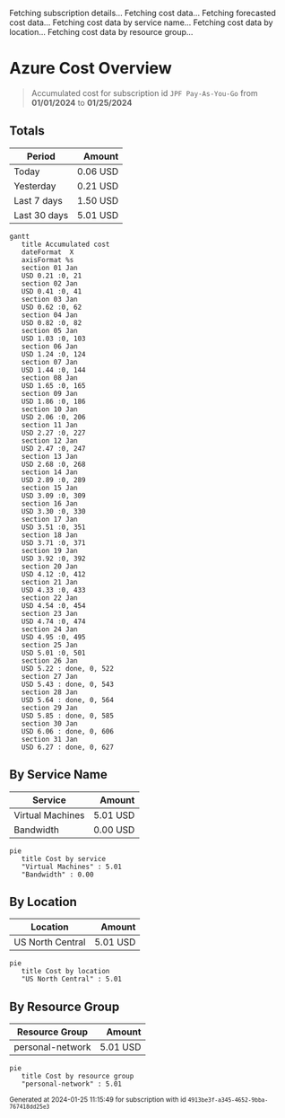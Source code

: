 Fetching subscription details...
Fetching cost data...
Fetching forecasted cost data...
Fetching cost data by service name...
Fetching cost data by location...
Fetching cost data by resource group...
# Azure Cost Overview

> Accumulated cost for subscription id `JPF Pay-As-You-Go` from **01/01/2024** to **01/25/2024**

## Totals

|Period|Amount|
|---|---:|
|Today|0.06 USD|
|Yesterday|0.21 USD|
|Last 7 days|1.50 USD|
|Last 30 days|5.01 USD|

```mermaid
gantt
   title Accumulated cost
   dateFormat  X
   axisFormat %s
   section 01 Jan
   USD 0.21 :0, 21
   section 02 Jan
   USD 0.41 :0, 41
   section 03 Jan
   USD 0.62 :0, 62
   section 04 Jan
   USD 0.82 :0, 82
   section 05 Jan
   USD 1.03 :0, 103
   section 06 Jan
   USD 1.24 :0, 124
   section 07 Jan
   USD 1.44 :0, 144
   section 08 Jan
   USD 1.65 :0, 165
   section 09 Jan
   USD 1.86 :0, 186
   section 10 Jan
   USD 2.06 :0, 206
   section 11 Jan
   USD 2.27 :0, 227
   section 12 Jan
   USD 2.47 :0, 247
   section 13 Jan
   USD 2.68 :0, 268
   section 14 Jan
   USD 2.89 :0, 289
   section 15 Jan
   USD 3.09 :0, 309
   section 16 Jan
   USD 3.30 :0, 330
   section 17 Jan
   USD 3.51 :0, 351
   section 18 Jan
   USD 3.71 :0, 371
   section 19 Jan
   USD 3.92 :0, 392
   section 20 Jan
   USD 4.12 :0, 412
   section 21 Jan
   USD 4.33 :0, 433
   section 22 Jan
   USD 4.54 :0, 454
   section 23 Jan
   USD 4.74 :0, 474
   section 24 Jan
   USD 4.95 :0, 495
   section 25 Jan
   USD 5.01 :0, 501
   section 26 Jan
   USD 5.22 : done, 0, 522
   section 27 Jan
   USD 5.43 : done, 0, 543
   section 28 Jan
   USD 5.64 : done, 0, 564
   section 29 Jan
   USD 5.85 : done, 0, 585
   section 30 Jan
   USD 6.06 : done, 0, 606
   section 31 Jan
   USD 6.27 : done, 0, 627
```

## By Service Name

|Service|Amount|
|---|---:|
|Virtual Machines|5.01 USD|
|Bandwidth|0.00 USD|

```mermaid
pie
   title Cost by service
   "Virtual Machines" : 5.01
   "Bandwidth" : 0.00
```

## By Location

|Location|Amount|
|---|---:|
|US North Central|5.01 USD|

```mermaid
pie
   title Cost by location
   "US North Central" : 5.01
```

## By Resource Group

|Resource Group|Amount|
|---|---:|
|personal-network|5.01 USD|

```mermaid
pie
   title Cost by resource group
   "personal-network" : 5.01
```

<sup>Generated at 2024-01-25 11:15:49 for subscription with id `4913be3f-a345-4652-9bba-767418dd25e3`</sup>
